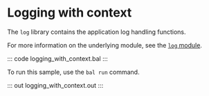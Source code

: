 # Logging with context

The `log` library contains the application log handling functions.

For more information on the underlying module, see the [`log` module](https://lib.ballerina.io/ballerina/log/latest/).

::: code logging_with_context.bal :::

To run this sample, use the `bal run` command.

::: out logging_with_context.out :::